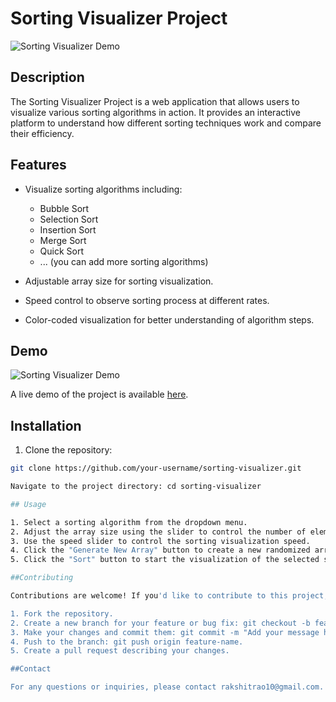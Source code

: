 # Sorting Visualizer Project

![Sorting Visualizer Demo](demo.gif)

## Description

The Sorting Visualizer Project is a web application that allows users to visualize various sorting algorithms in action. It provides an interactive platform to understand how different sorting techniques work and compare their efficiency.

## Features

- Visualize sorting algorithms including:
  - Bubble Sort
  - Selection Sort
  - Insertion Sort
  - Merge Sort
  - Quick Sort
  - ... (you can add more sorting algorithms)

- Adjustable array size for sorting visualization.
- Speed control to observe sorting process at different rates.
- Color-coded visualization for better understanding of algorithm steps.

## Demo

![Sorting Visualizer Demo](demo.gif)

A live demo of the project is available [here](https://rakshit15-23.github.io/SortingVisualiser/).

## Installation

1. Clone the repository:

```bash
git clone https://github.com/your-username/sorting-visualizer.git

Navigate to the project directory: cd sorting-visualizer

## Usage

1. Select a sorting algorithm from the dropdown menu.
2. Adjust the array size using the slider to control the number of elements to be sorted.
3. Use the speed slider to control the sorting visualization speed.
4. Click the "Generate New Array" button to create a new randomized array for sorting.
5. Click the "Sort" button to start the visualization of the selected sorting algorithm.

##Contributing

Contributions are welcome! If you'd like to contribute to this project, please follow these steps:

1. Fork the repository.
2. Create a new branch for your feature or bug fix: git checkout -b feature-name.
3. Make your changes and commit them: git commit -m "Add your message here".
4. Push to the branch: git push origin feature-name.
5. Create a pull request describing your changes.

##Contact

For any questions or inquiries, please contact rakshitrao10@gmail.com.
